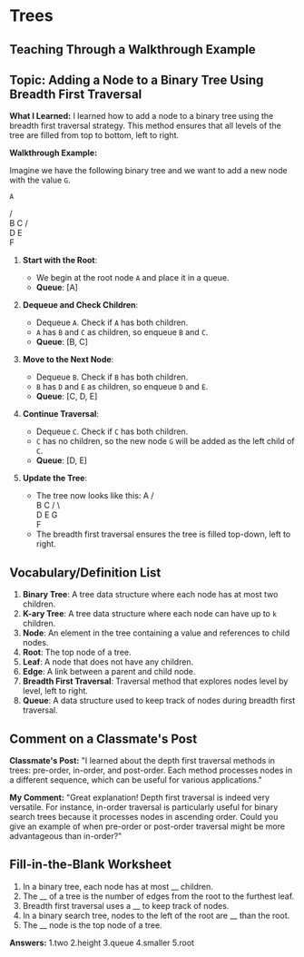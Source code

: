 # Trees

## Teaching Through a Walkthrough Example

## Topic: Adding a Node to a Binary Tree Using Breadth First Traversal

**What I Learned:**
I learned how to add a node to a binary tree using the breadth first traversal strategy. This method ensures that all levels of the tree are filled from top to bottom, left to right.

**Walkthrough Example:**

Imagine we have the following binary tree and we want to add a new node with the value `G`.

    A
   / \
  B   C
 / \
D   E
     \
      F

1. **Start with the Root**:
   - We begin at the root node `A` and place it in a queue.
   - **Queue**: [A]

2. **Dequeue and Check Children**:
   - Dequeue `A`. Check if `A` has both children.
   - `A` has `B` and `C` as children, so enqueue `B` and `C`.
   - **Queue**: [B, C]

3. **Move to the Next Node**:
   - Dequeue `B`. Check if `B` has both children.
   - `B` has `D` and `E` as children, so enqueue `D` and `E`.
   - **Queue**: [C, D, E]

4. **Continue Traversal**:
   - Dequeue `C`. Check if `C` has both children.
   - `C` has no children, so the new node `G` will be added as the left child of `C`.
   - **Queue**: [D, E]

5. **Update the Tree**:
   - The tree now looks like this:
         A
        / \
       B   C
      / \   \
     D   E   G
          \
           F
   - The breadth first traversal ensures the tree is filled top-down, left to right.

## Vocabulary/Definition List

1. **Binary Tree**: A tree data structure where each node has at most two children.
2. **K-ary Tree**: A tree data structure where each node can have up to `k` children.
3. **Node**: An element in the tree containing a value and references to child nodes.
4. **Root**: The top node of a tree.
5. **Leaf**: A node that does not have any children.
6. **Edge**: A link between a parent and child node.
7. **Breadth First Traversal**: Traversal method that explores nodes level by level, left to right.
8. **Queue**: A data structure used to keep track of nodes during breadth first traversal.

## Comment on a Classmate's Post

**Classmate's Post:**
"I learned about the depth first traversal methods in trees: pre-order, in-order, and post-order. Each method processes nodes in a different sequence, which can be useful for various applications."

**My Comment:**
"Great explanation! Depth first traversal is indeed very versatile. For instance, in-order traversal is particularly useful for binary search trees because it processes nodes in ascending order. Could you give an example of when pre-order or post-order traversal might be more advantageous than in-order?"

## Fill-in-the-Blank Worksheet

1. In a binary tree, each node has at most __ children.
2. The __ of a tree is the number of edges from the root to the furthest leaf.
3. Breadth first traversal uses a __ to keep track of nodes.
4. In a binary search tree, nodes to the left of the root are __ than the root.
5. The __ node is the top node of a tree.

**Answers:**
1.two
2.height
3.queue
4.smaller
5.root
